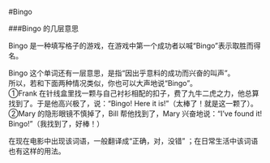 #Bingo

###Bingo 的几层意思

Bingo 是一种填写格子的游戏，在游戏中第一个成功者以喊“Bingo”表示取胜而得名。

Bingo 这个单词还有一层意思，是指“因出乎意料的成功而兴奋的叫声”。<br/>
所以，若和下面两种情况类似，你也可以大声地说“Bingo”。<br/>
①Frank 在针线盒里找一颗与自己衬衫相配的扣子，费了九牛二虎之力，他总算找到了。于是他高兴极了，说：“Bingo!  Here it is!”（太棒了！就是这一颗了）。<br/>
②Mary 的隐形眼镜不慎掉了，Bill 帮他找到了，Mary 兴奋地说：“I’ve found it!  Bingo!”（我找到了，好棒！）<br/>

在现在电影中出现该词语，一般翻译成“正确，对，没错” ；在日常生活中该词语也有这样的用法。
